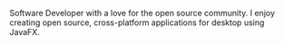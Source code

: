 Software Developer with a love for the open source community. I enjoy creating open source, cross-platform applications for desktop using JavaFX.